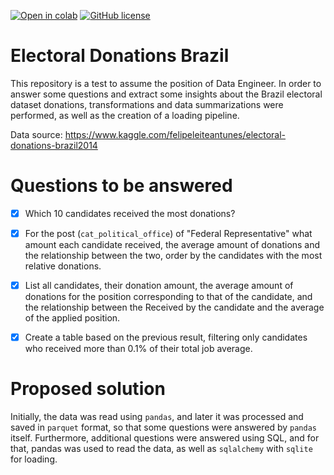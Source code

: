 [![Open in colab](https://colab.research.google.com/assets/colab-badge.svg)](https://colab.research.google.com/github/gprzy/electoral-donations-brazil/blob/main/electoral_donations_brazil.ipynb)
[![GitHub license](https://img.shields.io/github/license/microsoft/ML-For-Beginners.svg)](https://github.com/gprzy/electoral-donations-brazil/blob/main/LICENSE)

# Electoral Donations Brazil

This repository is a test to assume the position of Data Engineer. In order to answer some questions and extract some insights about the Brazil electoral dataset
donations, transformations and data summarizations were performed, as well as the creation of a loading pipeline.

Data source: https://www.kaggle.com/felipeleiteantunes/electoral-donations-brazil2014

# Questions to be answered

- [X] Which 10 candidates received the most donations?

- [X] For the post (`cat_political_office`) of "Federal Representative" what amount each candidate received, the average amount of donations and the relationship between the two, order by the candidates with the most relative donations.

- [X] List all candidates, their donation amount, the average amount of donations for the position corresponding to that of the candidate, and the relationship between the Received by the candidate and the average of the applied position.

- [X] Create a table based on the previous result, filtering only candidates who received more than 0.1% of their total job average.

# Proposed solution

Initially, the data was read using `pandas`, and later it was processed and saved in `parquet` format, so that some questions were answered by `pandas` itself. Furthermore, additional questions were answered using SQL, and for that, pandas was used to read the data, as well as `sqlalchemy` with `sqlite` for loading.
